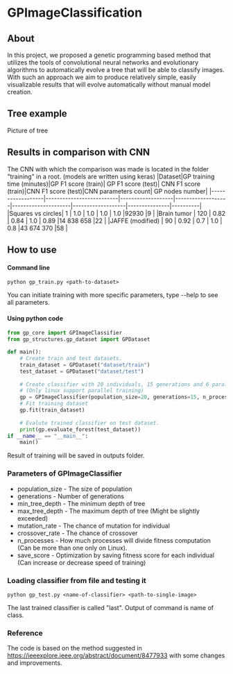 # GPImageClassification

## About

In this project, we proposed a genetic programming based method that utilizes the tools of convolutional neural networks and evolutionary algorithms to automatically evolve a tree that will be able to classify images. With such an approach we aim to produce relatively simple, easily visualizable results that will evolve automatically without manual model creation.

## Tree example
Picture of tree

## Results in comparison with CNN
The CNN with which the comparison was made is located in the folder "training" in a root. (models are written using keras)
|Dataset|GP training time (minutes)|GP F1 score (train)| GP F1 score (test)| CNN F1 score (train)|CNN F1 score (test)|CNN parameters count| GP nodes number|
|------------------|--------------------------|-------------------|-------------------|---------------------|-------------------|---------------|----------|
|Squares vs circles| 1                        | 1.0               | 1.0               | 1.0                 | 1.0               |92930          |9         |
|Brain tumor       | 120                      | 0.82              | 0.84              | 1.0                 | 0.89              |14 838 658     |22        |
|JAFFE (modified)  | 90                       | 0.92              | 0.7               | 1.0                 | 0.8               |43 674 370     |58        |

## How to use
#### Command line
```console
python gp_train.py <path-to-dataset>
```
You can initiate training with more specific parameters, type --help to see all parameters.
#### Using python code
```python
from gp_core import GPImageClassifier
from gp_structures.gp_dataset import GPDataset

def main():
    # Create train and test datasets.
    train_dataset = GPDataset("dataset/train")
    test_dataset = GPDataset("dataset/test")
    
    # Create classifier with 20 individuals, 15 generations and 6 parallel processes.
    # (Only linux support parallel training)
    gp = GPImageClassifier(population_size=20, generations=15, n_processes=6)
    # Fit training dataset
    gp.fit(train_dataset)
    
    # Evalute trained classifier on test dataset.
    print(gp.evaluate_forest(test_dataset))
if __name__ == "__main__":
    main()
```
Result of training will be saved in outputs folder.
### Parameters of GPImageClassifier
* population_size - The size of population
* generations - Number of generations
* min_tree_depth - The minimum depth of tree
* max_tree_depth - The maximum depth of tree (Might be slightly exceeded)
* mutation_rate - The chance of mutation for individual
* crossover_rate - The chance of crossover
* n_processes - How much processes will divide fitness computation (Can be more than one only on Linux).
* save_score - Optimization by saving fitness score for each individual (Can increase or decrease speed of training)
### Loading classifier from file and testing it
```console
python gp_test.py <name-of-classifier> <path-to-single-image>
```
The last trained classifier is called "last". Output of command is name of class.

### Reference
The code is based on the method suggested in https://ieeexplore.ieee.org/abstract/document/8477933 with some changes and improvements.
